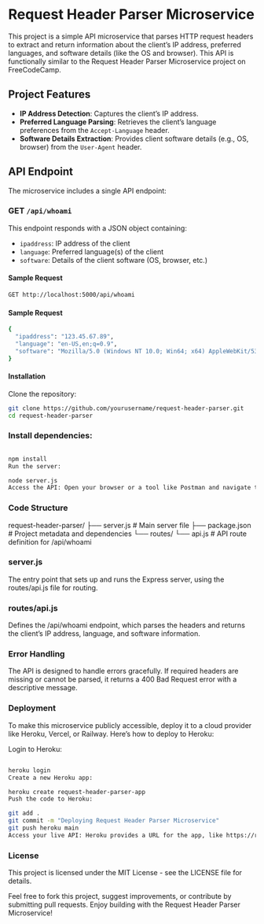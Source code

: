 # Request Header Parser Microservice

This project is a simple API microservice that parses HTTP request headers to extract and return information about the client’s IP address, preferred languages, and software details (like the OS and browser). This API is functionally similar to the Request Header Parser Microservice project on FreeCodeCamp.

## Project Features

- **IP Address Detection**: Captures the client’s IP address.
- **Preferred Language Parsing**: Retrieves the client’s language preferences from the `Accept-Language` header.
- **Software Details Extraction**: Provides client software details (e.g., OS, browser) from the `User-Agent` header.

## API Endpoint

The microservice includes a single API endpoint:

### GET `/api/whoami`

This endpoint responds with a JSON object containing:

- `ipaddress`: IP address of the client
- `language`: Preferred language(s) of the client
- `software`: Details of the client software (OS, browser, etc.)

#### Sample Request

```bash
GET http://localhost:5000/api/whoami

```

#### Sample Request

```bash
{
  "ipaddress": "123.45.67.89",
  "language": "en-US,en;q=0.9",
  "software": "Mozilla/5.0 (Windows NT 10.0; Win64; x64) AppleWebKit/537.36 (KHTML, like Gecko) Chrome/86.0.4240.198 Safari/537.36"
}
```

#### Installation

Clone the repository:

```bash
git clone https://github.com/yourusername/request-header-parser.git
cd request-header-parser
```

### Install dependencies:

```bash

npm install
Run the server:
```

```bash
node server.js
Access the API: Open your browser or a tool like Postman and navigate to http://localhost:5000/api/whoami to see the parsed header information.
```

### Code Structure

request-header-parser/
├── server.js # Main server file
├── package.json # Project metadata and dependencies
└── routes/
└── api.js # API route definition for /api/whoami

### server.js

The entry point that sets up and runs the Express server, using the routes/api.js file for routing.

### routes/api.js

Defines the /api/whoami endpoint, which parses the headers and returns the client’s IP address, language, and software information.

### Error Handling

The API is designed to handle errors gracefully. If required headers are missing or cannot be parsed, it returns a 400 Bad Request error with a descriptive message.

### Deployment

To make this microservice publicly accessible, deploy it to a cloud provider like Heroku, Vercel, or Railway. Here’s how to deploy to Heroku:

Login to Heroku:

```bash

heroku login
Create a new Heroku app:
```

```bash
heroku create request-header-parser-app
Push the code to Heroku:
```

```bash
git add .
git commit -m "Deploying Request Header Parser Microservice"
git push heroku main
Access your live API: Heroku provides a URL for the app, like https://request-header-parser-app.herokuapp.com/api/whoami.
```

### License

This project is licensed under the MIT License - see the LICENSE file for details.

Feel free to fork this project, suggest improvements, or contribute by submitting pull requests. Enjoy building with the Request Header Parser Microservice!
